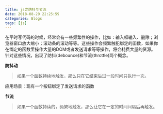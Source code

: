 ```yaml
---
title: js之防抖与节流
date: 2018-08-20 22:25:59
categories: Blogs
tags: [js]
---
```

在平时写代码的时候，经常会有一些频繁性的操作，比如：输入框输入、删除；浏览器窗口放大缩小；滚动条的滚动等等。这些操作会频繁触犯绑定的函数，如果你在绑定的函数里操作大量的DOM或者发送请求等等操作，将会耗费大量的资源。<!--more-->
针对这些情况，出现了防抖(debounce)和节流(throttle)两个概念。

**防抖动**
>如果一个函数持续地触发，那么只在它结束后过一段时间只执行一次。

应用场景：现有一个按钮绑定了发送请求的函数

**节流**
>如果一个函数持续的，频繁地触发，那么让它在一定的时间间隔后再触发。
